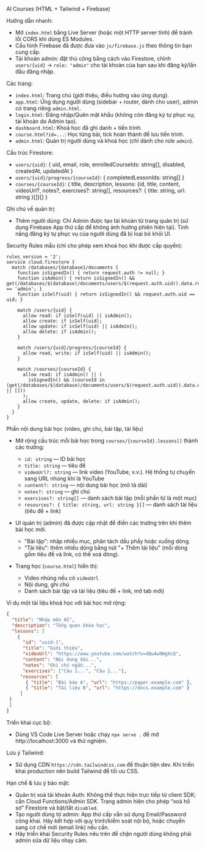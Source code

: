 AI Courses (HTML + Tailwind + Firebase)

Hướng dẫn nhanh:

- Mở `index.html` bằng Live Server (hoặc một HTTP server tĩnh) để tránh lỗi CORS khi dùng ES Modules.
- Cấu hình Firebase đã được đưa vào `js/firebase.js` theo thông tin bạn cung cấp.
- Tài khoản admin: đặt thủ công bằng cách vào Firestore, chỉnh `users/{uid}` -> `role: "admin"` cho tài khoản của bạn sau khi đăng ký/lần đầu đăng nhập.

 Các trang:

- `index.html`: Trang chủ (giới thiệu, điều hướng vào ứng dụng).
- `app.html`: Ứng dụng người dùng (sidebar + router, dành cho user), admin có trang riêng `admin.html`.
- `login.html`: Đăng nhập/Quên mật khẩu (không còn đăng ký tự phục vụ; tài khoản do Admin tạo).
- `dashboard.html`: Khoá học đã ghi danh + tiến trình.
- `course.html?id=...`: Học từng bài, tick hoàn thành để lưu tiến trình.
- `admin.html`: Quản trị người dùng và khoá học (chỉ dành cho role `admin`).

 Cấu trúc Firestore:

- `users/{uid}`: { uid, email, role, enrolledCourseIds: string[], disabled, createdAt, updatedAt }
- `users/{uid}/progress/{courseId}`: { completedLessonIds: string[] }
- `courses/{courseId}`: { title, description, lessons: {id, title, content, videoUrl?, notes?, exercises?: string[], resources?: { title: string, url: string }[]}[] }

Ghi chú về quản trị:

- Thêm người dùng: Chỉ Admin được tạo tài khoản từ trang quản trị (sử dụng Firebase App thứ cấp để không ảnh hưởng phiên hiện tại). Tính năng đăng ký tự phục vụ của người dùng đã bị loại bỏ khỏi UI.

Security Rules mẫu (chỉ cho phép xem khoá học khi được cấp quyền):

```
rules_version = '2';
service cloud.firestore {
  match /databases/{database}/documents {
    function isSignedIn() { return request.auth != null; }
    function isAdmin() { return isSignedIn() && get(/databases/$(database)/documents/users/$(request.auth.uid)).data.role == 'admin'; }
    function isSelf(uid) { return isSignedIn() && request.auth.uid == uid; }

    match /users/{uid} {
      allow read: if isSelf(uid) || isAdmin();
      allow create: if isSelf(uid);
      allow update: if isSelf(uid) || isAdmin();
      allow delete: if isAdmin();
    }

    match /users/{uid}/progress/{courseId} {
      allow read, write: if isSelf(uid) || isAdmin();
    }

    match /courses/{courseId} {
      allow read: if isAdmin() || (
        isSignedIn() && (courseId in (get(/databases/$(database)/documents/users/$(request.auth.uid)).data.enrolledCourseIds || []))
      );
      allow create, update, delete: if isAdmin();
    }
  }
}
```

 Phần nội dung bài học (video, ghi chú, bài tập, tài liệu)

- Mở rộng cấu trúc mỗi bài học trong `courses/{courseId}.lessons[]` thành các trường:
  - `id: string` — ID bài học
  - `title: string` — tiêu đề
  - `videoUrl?: string` — link video (YouTube, v.v.). Hệ thống tự chuyển sang URL nhúng khi là YouTube
  - `content?: string` — nội dung bài học (mô tả dài)
  - `notes?: string` — ghi chú
  - `exercises?: string[]` — danh sách bài tập (mỗi phần tử là một mục)
  - `resources?: { title: string, url: string }[]` — danh sách tài liệu (tiêu đề + link)

- UI quản trị (admin) đã được cập nhật để điền các trường trên khi thêm bài học mới. 
  - "Bài tập": nhập nhiều mục, phân tách dấu phẩy hoặc xuống dòng.
  - "Tài liệu": thêm nhiều dòng bằng nút "+ Thêm tài liệu" (mỗi dòng gồm tiêu đề và link, có thể xoá dòng).
- Trang học (`course.html`) hiển thị:
  - Video nhúng nếu có `videoUrl`
  - Nội dung, ghi chú
  - Danh sách bài tập và tài liệu (tiêu đề + link, mở tab mới)

 Ví dụ một tài liệu khoá học với bài học mở rộng:

 ```json
 {
   "title": "Nhập môn AI",
   "description": "Tổng quan khóa học",
   "lessons": [
     {
       "id": "uuid-1",
       "title": "Giới thiệu",
       "videoUrl": "https://www.youtube.com/watch?v=dQw4w9WgXcQ",
       "content": "Nội dung dài...",
       "notes": "Ghi chú ngắn...",
       "exercises": ["Câu 1...", "Câu 2..."],
      "resources": [
        { "title": "Bài báo A", "url": "https://paper.example.com" },
        { "title": "Tài liệu B", "url": "https://docs.example.com" }
      ]
  }
  ]
}
```

Triển khai cục bộ:

- Dùng VS Code Live Server hoặc chạy `npx serve .` để mở http://localhost:3000 và thử nghiệm.

Lưu ý Tailwind:

- Sử dụng CDN `https://cdn.tailwindcss.com` để thuận tiện dev. Khi triển khai production nên build Tailwind để tối ưu CSS.

Hạn chế & lưu ý bảo mật:

- Quản trị xoá tài khoản Auth: Không thể thực hiện trực tiếp từ client SDK; cần Cloud Functions/Admin SDK. Trang admin hiện cho phép “xoá hồ sơ” Firestore và bật/tắt `disabled`.
- Tạo người dùng từ admin: App thứ cấp vẫn sử dụng Email/Password công khai. Hãy kết hợp với quy trình/kiểm soát nội bộ, hoặc chuyển sang cơ chế mời (email link) nếu cần.
- Hãy triển khai Security Rules nêu trên để chặn người dùng không phải admin sửa dữ liệu nhạy cảm.

